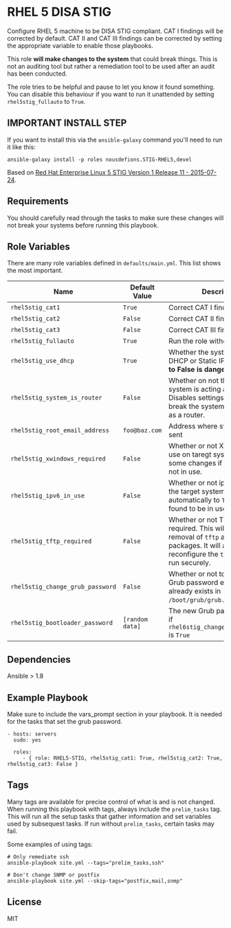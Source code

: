 RHEL 5 DISA STIG
================

Configure RHEL 5 machine to be DISA STIG compliant. CAT I findings will be corrected by default. CAT II and CAT III findings can be corrected by setting the appropriate variable to enable those playbooks.

This role **will make changes to the system** that could break things. This is not an auditing tool but rather a remediation tool to be used after an audit has been conducted.

The role tries to be helpful and pause to let you know it found something. You can disable this behaviour if you want to run it unattended by setting `rhel5stig_fullauto` to `True`.

## IMPORTANT INSTALL STEP

If you want to install this via the `ansible-galaxy` command you'll need to run it like this: 

`ansible-galaxy install -p roles nousdefions.STIG-RHEL5,devel`

Based on [Red Hat Enterprise Linux 5 STIG Version 1 Release 11 - 2015-07-24](http://iase.disa.mil/stigs/os/unix-linux/Pages/index.aspx).


Requirements
------------

You should carefully read through the tasks to make sure these changes will not break your systems before running this playbook.

Role Variables
--------------
There are many role variables defined in `defaults/main.yml`. This list shows the most important.

| Name                              | Default Value         | Description          |
|-----------------------------------|-----------------------|----------------------|
| `rhel5stig_cat1`                  | `True`                | Correct CAT I findings |
| `rhel5stig_cat2`                  | `False`               | Correct CAT II findings |
| `rhel5stig_cat3`                  | `False`               | Correct CAT III findings |
| `rhel5stig_fullauto`              | `True`                | Run the role without pausing |
| `rhel5stig_use_dhcp`              | `True`                | Whether the system should use DHCP or Static IPs. **Setting this to False is dangerous.** |
| `rhel5stig_system_is_router`      | `False`               | Whether on not the target system is acting as a router. Disables settings that would break the system if it is a acting as a router. |
| `rhel5stig_root_email_address`    | `foo@baz.com`         | Address where system email is sent |
| `rhel5stig_xwindows_required`     | `False`               | Whether or not X Windows is is use on taregt systems. Disables some changes if X Windows is not in use. |
| `rhel5stig_ipv6_in_use`           | `False`               | Whether or not ipv6 is in use of the target system. This is set automatically to `True` if ipv6 is found to be in use. |
| `rhel5stig_tftp_required`         | `False`               | Whether or not TFTP is required. This will prevent the removal of `tftp` and `tftp-server` packages. It will also  reconfigure the `tftp-server` to run securely. |
| `rhel5stig_change_grub_password`  | `False`               | Whether or not to update the Grub password even if a hash already exists in `/boot/grub/grub.conf`. |
| `rhel5stig_bootloader_password`   | `[random data]`       | The new Grub password to use if `rhel6stig_change_grub_password` is `True` |

Dependencies
------------

Ansible > 1.8

Example Playbook
-------------------------

Make sure to include the vars_prompt section in your playbook. It is needed for the tasks that set the grub password.

    - hosts: servers
      sudo: yes

      roles:
         - { role: RHEL5-STIG, rhel5stig_cat1: True, rhel5stig_cat2: True, rhel5stig_cat3: False }


Tags
----
Many tags are available for precise control of what is and is not changed. When running this playbook with tags, always include the `prelim_tasks` tag. This will run all the setup tasks that gather information and set variables used by subsequest tasks. If run without `prelim_tasks`, certain tasks may fail.

Some examples of using tags:

    # Only remediate ssh
    ansible-playbook site.yml --tags="prelim_tasks,ssh"

    # Don't change SNMP or postfix
    ansible-playbook site.yml --skip-tags="postfix,mail,snmp"


License
-------

MIT
